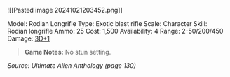 ![[Pasted image 20241021203452.png]]

Model: Rodian Longrifle
Type: Exotic blast rifle
Scale: Character
Skill: Rodian longrifle
Ammo: 25
Cost: 1,500
Availability: 4
Range: 2-50/200/450
Damage: <u>3D+1</u>

> **Game Notes:** 
> No stun setting.

*Source: Ultimate Alien Anthology (page 130)*